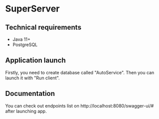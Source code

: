 # SuperServer
## Technical requirements
* Java 11+
* PostgreSQL
## Application launch
Firstly, you need to create database called "AutoService".
Then you can launch it with "Run client".
## Documentation
You can check out endpoints list on http://localhost:8080/swagger-ui/#
after launching app.